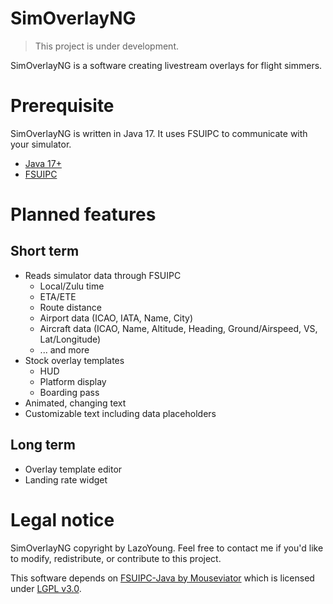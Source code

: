 # SimOverlayNG
> This project is under development.

SimOverlayNG is a software creating livestream overlays for flight simmers.

# Prerequisite
SimOverlayNG is written in Java 17. It uses FSUIPC to communicate with your simulator.

- [Java 17+](https://www.oracle.com/java/technologies/downloads/)
- [FSUIPC](http://www.fsuipc.com/)

# Planned features
## Short term
- Reads simulator data through FSUIPC
  -	Local/Zulu time
  - ETA/ETE
  - Route distance
  - Airport data (ICAO, IATA, Name, City)
  -	Aircraft data (ICAO, Name, Altitude, Heading, Ground/Airspeed, VS, Lat/Longitude)
  - ... and more
- Stock overlay templates
  - HUD
  - Platform display
  - Boarding pass
- Animated, changing text
- Customizable text including data placeholders

## Long term
- Overlay template editor
- Landing rate widget

# Legal notice
SimOverlayNG copyright by LazoYoung. Feel free to contact me if you'd like to modify, redistribute, or contribute to this project.

This software depends on [FSUIPC-Java by Mouseviator](https://github.com/Mouseviator/FSUIPC-Java) which is licensed under [LGPL v3.0](https://github.com/Mouseviator/FSUIPC-Java/blob/master/LICENSE.txt).
